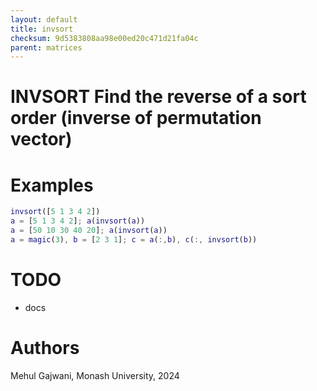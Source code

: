 ```yaml
---
layout: default
title: invsort
checksum: 9d5383808aa98e00ed20c471d21fa04c
parent: matrices
---
```



 
# INVSORT Find the reverse of a sort order (inverse of permutation vector)
 
# Examples
```matlab
invsort([5 1 3 4 2])
a = [5 1 3 4 2]; a(invsort(a))
a = [50 10 30 40 20]; a(invsort(a))
a = magic(3), b = [2 3 1]; c = a(:,b), c(:, invsort(b))
```
 
# TODO
-  docs 
 
# Authors

Mehul Gajwani, Monash University, 2024

